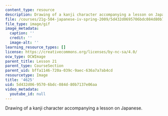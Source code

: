 ```yaml
---
content_type: resource
description: Drawing of a kanji character accompanying a lesson on Japanese.
file: /courses/21g-504-japanese-iv-spring-2009/5d432d0695706bdc084d80b7137e06aa_4625.gif
file_type: image/gif
image_metadata:
  caption: ''
  credit: ''
  image-alt: ''
learning_resource_types: []
license: https://creativecommons.org/licenses/by-nc-sa/4.0/
ocw_type: OCWImage
parent_title: Lesson 21
parent_type: CourseSection
parent_uid: bffa1146-720a-039c-9aec-636a7a7ab4cd
resourcetype: Image
title: '4625'
uid: 5d432d06-9570-6bdc-084d-80b7137e06aa
video_metadata:
  youtube_id: null
---
```

Drawing of a kanji character accompanying a lesson on Japanese.